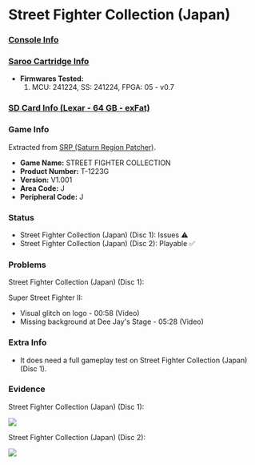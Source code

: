 # Street Fighter Collection (Japan)

### [Console Info](../../../../../Info/Consoles/VA13/README.md)

### [Saroo Cartridge Info](../../../../../Info/Cartridges/GuangzhouSanStarOnlineShop/1.6/README.md)

- <b>Firmwares Tested:</b>
  1. MCU: 241224, SS: 241224, FPGA: 05 - v0.7

### [SD Card Info (Lexar - 64 GB - exFat)](../../../../../Info/SdCards/Lexar/64GB/exfat/README.md)

### Game Info

Extracted from [SRP (Saturn Region Patcher)](https://segaxtreme.net/resources/saturn-region-patcher.81/download).

- <b>Game Name:</b> STREET FIGHTER COLLECTION
- <b>Product Number:</b> T-1223G
- <b>Version:</b> V1.001
- <b>Area Code:</b> J
- <b>Peripheral Code:</b> J

### Status

- Street Fighter Collection (Japan) (Disc 1): Issues :warning:
- Street Fighter Collection (Japan) (Disc 2): Playable :white_check_mark:

### Problems

Street Fighter Collection (Japan) (Disc 1):

Super Street Fighter II:

- Visual glitch on logo - 00:58 (Video)
- Missing background at Dee Jay's Stage - 05:28 (Video)

### Extra Info

- It does need a full gameplay test on Street Fighter Collection (Japan) (Disc 1).

### Evidence

Street Fighter Collection (Japan) (Disc 1):

[![](https://img.youtube.com/vi/AfVqiJ0jbCs/0.jpg)](https://www.youtube.com/watch?v=AfVqiJ0jbCs)

Street Fighter Collection (Japan) (Disc 2):

[![](https://img.youtube.com/vi/IAsNey5dcyA/0.jpg)](https://www.youtube.com/watch?v=IAsNey5dcyA)
